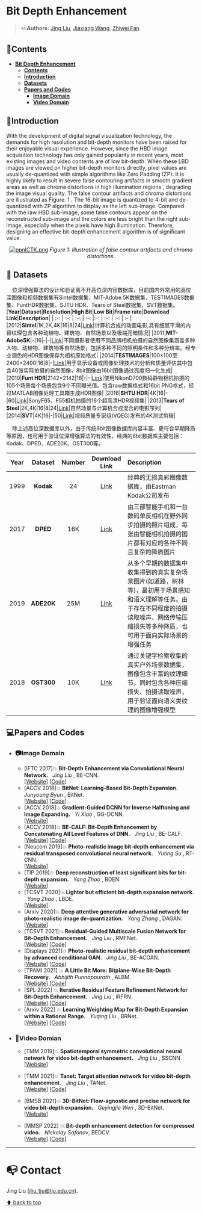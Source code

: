 # Bit Depth Enhancement <a name="headin"></a>

> :pencil2:**Authors:**
> [Jing Liu](https://github.com/TJUMMG), [Jiaxiang Wang](https://github.com/DumbFox123), [Zhiwei Fan](https://github.com/DumbFox123).

## :bookmark:Contents
- **[Bit Depth Enhancement <a name="headin"></a>](#bit-deep-enhancement-)**	
	- **[Contents](#contents)**	
	- **[Introduction](#introduction)**
	- **[Datasets](#datasets)**
	- **[Papers and Codes](#papers-and-codes)**
		- **[Image Domain](#image-domain)**
		- **[Video Domain](#video-domian)**

## :blue_book:Introduction

  With the development of digital signal visualization technology, the demands for high resolution and bit-depth monitors have been raised for their enjoyable visual experience. However, since the HBD image acquisition technology has only gained popularity in recent years, most existing images and video contents are of low bit-depth. When these LBD images are viewed on higher bit-depth monitors directly, pixel values are usually de-quantized with simple algorithms like Zero Padding (ZP). It is highly likely to result in severe false contouring artifacts in smooth gradient areas as well as chroma distortions in high illumination regions , degrading the image visual quality. The false contour artifacts and chroma distortions are illustrated as Figure. 1 . The 16-bit image is quantized to 4-bit and de-quantized with ZP algorithm to display as the left sub-image. Compared with the raw HBD sub-image, some false contours appear on the reconstructed sub-image and the colors are less bright than the right sub-image, especially when the pixels have high illumination. Therefore, designing an effective bit-depth enhancement algorithm is of significant value.


<p align="center">
    <a href="https://imgse.com/i/ppnlCTK"><img src="https://s1.ax1x.com/2023/03/09/ppnlCTK.png" alt="ppnlCTK.png" border="0" /></a>
    <em> 
    Figure 1: Illustration of false contour artifacts and chroma distortions.
    </em>
</p>




## :file_folder: Datasets

&nbsp; &nbsp; 位深增强算法的设计和验证离不开高位深内容数据库，目前国内外常用的高位深图像和视频数据集有Sintel数据集、MIT-Adobe 5K数据集、TESTIMAGES数据集、FuntHDR数据集、SJTU HDR、Tears of Steel数据集、SVT数据集。
   |**Year**|**Dataset**|**Resolution**|**High Bit**|**Low Bit**|**Frame rate**|**Download Link**|**Description**|
   | :-: | :-: | :-: | :-: |:-: | :-: | :-: | :- |
   |2012|**Sintel**|1K,2K,4K|16|8|24|[Link](http://sintel.is.tue.mpg.de/downloads)|计算机合成的动画电影,具有细腻平滑的内容纹理包含各种动植物、建筑物、自然场景以及极端亮暗情况|
   |2011|**MIT-Adobe5K**|-|16|-|-|[Link](https://data.csail.mit.edu/graphics/fivek/)|不同摄影者使用不同品牌相机拍摄的自然图像集涵盖多种人物、动植物、建筑物等自然场景，包括多种不同的照明条件和多种分辨率。经专业调色的HDR图像保存为相机原始格式|
   |2014|**TESTIMAGES**|100×100至2400×2400|16|8|-|[Link](https://sourceforge.net/projects/testimages/files/)|用于显示设备或图像处理技术的分析和质量评估其中包含40张实际拍摄的自然图像，8bit图像由16bit图像通过亮度归一化生成|
   |2010|**Funt HDR**|2142×2142|16|-|-|[Link](https://www2.cs.sfu.ca/~colour/data/funt_hdr/#DESCRIPTION)|使用NikonD700数码静物相机拍摄的105个场景每个场景包含9个不同曝光值。包含raw数据格式和16bit PNG格式，经过MATLAB图像处理工具箱生成HDR图像|
   |2016|**SHTU HDR**|4K|16|-|60|[Link](https://medialab.sjtu.edu.cn/post/16-01-01-sjtu-hdr-video-sequences/)|SonyF65、F55相机拍摄的16个超高清HDR视频集|
   |2013|**Tears of Steel**|2K,4K|16|8|24|[Link](https://mango.blender.org/download/)|自然场景与计算机合成混合的电影序列|
   |2014|**SVT**|4K|16|-|50|[Link](https://tc11.cvc.uab.es/datasets/SVT_1)|视频质量专家组(VQEG)发布的4K测试剪辑|

&nbsp; &nbsp; 除上述高位深数据库以外，由于传统8bit图像数据库内容丰富、更符合早期降质等原因，也可用于验证位深增强算法的有效性，经典的8bit数据库主要包括：Kodak、DPED、ADE20K、OST300等。

|**Year**|**Dataset**|**Number**|**Download Link**|**Description**|
| :-: | :-: | :-: | :-: | :- |
|1999|**Kodak**|24|[Link](https://r0k.us/graphics/kodak/)|经典的无损真彩图像数据库，由Eastman Kodak公司发布|
|2017|**DPED**|16K|[Link](https://people.ee.ethz.ch/~ihnatova/)|由三部智能手机和一台数码单反相机在野外同步拍摄的照片组成，每张由智能相机拍摄的图片都有对应的各种不同且复杂的降质图片|
|2019|**ADE20K**|25M|[Link](https://groups.csail.mit.edu/vision/datasets/ADE20K/)|从多个早期的数据集中收集得到的真实复杂场景图片(如道路，树林等)，最初用于场景感知和语义理解等任务。由于存在不同程度的拍摄读取噪声、网络传输压缩损失等多种降质，也可用于面向实际场景的增强任务|
|2018|**OST300**|10K|[Link](http://mmlab.ie.cuhk.edu.hk/projects/SFTGAN/)|通过关键字检索收集的真实户外场景数据集，图像包含丰富的纹理细节，同时包含各种压缩损失、拍摄读取噪声，用于验证面向语义类纹理的图像增强模型|


## :computer:Papers and Codes

- ### :camera:Image Domain

   - [IFTC 2017]:boom: **Bit-Depth Enhancement via Convolutional Neural Network.** &nbsp; *Jing Liu* , BE-CNN.\
   [[Website](https://link.springer.com/chapter/10.1007/978-981-10-8108-8_24)] [[Code](https://github.com/TJUMMG/BE-CNN)] 
   - [ACCV 2018]:boom: **BitNet: Learning-Based Bit-Depth Expansion.** &nbsp; *Junyoung Byun* , BitNet.\
   [[Website](https://link.springer.com/chapter/10.1007/978-3-030-20890-5_5)] [[Code](https://github.com/kamkyu94/BitNet)] 
   - [ACCV 2018]:boom: **Gradient-Guided DCNN for Inverse Halftoning and Image Expanding.** &nbsp; *Yi Xiao* , GG-DCNN.\
   [[Website](https://link.springer.com/chapter/10.1007/978-3-030-20870-7_13)]
   - [ACCV 2018]:boom: **BE-CALF: Bit-Depth Enhancement by Concatenating All Level Features of DNN.** &nbsp; *Jing Liu* , BE-CALF.\
   [[Website](https://ieeexplore.ieee.org/document/8713480)] [[Code](https://github.com/TJUMMG/BE-CALF)] 
   - [Neucom 2019]:boom: **Photo-realistic image bit-depth enhancement via residual transposed convolutional neural network.** &nbsp; *Yuting Su* , RT-CNN.\
   [[Website](https://www.sciencedirect.com/science/article/pii/S0925231219305272)] 
   - [TIP 2019]:boom: **Deep reconstruction of least significant bits for bit-depth expansion.** &nbsp; *Yang Zhao* , BDEN.\
   [[Website](https://ieeexplore.ieee.org/document/8603810)] 
   - [TCSVT 2020]:boom: **Lighter but efficient bit-depth expansion network.** &nbsp; *Yang Zhao* , LBDE.\
   [[Website](https://ieeexplore.ieee.org/document/9044324)] 
   - [Arxiv 2020]:boom: **Deep attentive generative adversarial network for photo-realistic image de-quantization.** &nbsp; *Yang Zhang* , DAGAN.\
   [[Website](https://arxiv.org/ftp/arxiv/papers/2004/2004.03150.pdf)] 
   - [TCSVT 2021]:boom: **Residual-Guided Multiscale Fusion Network for Bit-Depth Enhancement.** &nbsp; *Jing Liu* , RMFNet.\
   [[Website](https://ieeexplore.ieee.org/document/9491068)] [[Code](https://github.com/TJUMMG/RMFNet)] 
   - [Displays 2021]:boom: **Photo-realistic residual bit-depth enhancement by advanced conditional GAN.** &nbsp; *Jing Liu* , BE-ACGAN.\
   [[Website](https://www.sciencedirect.com/science/article/pii/S0141938221000512)] [[Code](https://github.com/TJUMMG/BE-ACGAN)] 
   - [TPAMI 2021] :boom: **A Little Bit More: Bitplane-Wise Bit-Depth Recovery.** &nbsp; *Abhijith Punnappurath* , ALBM.\
   [[Website](https://blog.alexalemi.com/diffusion.html)] [[Code](https://colab.research.google.com/github/google-research/vdm/blob/main/colab/SimpleDiffusionColab.ipynb)] 
   - [SPL 2022] :boom: **Iterative Residual Feature Refinement Network for Bit-Depth Enhancement.** &nbsp; *Jing Liu* , IRFRN.\
   [[Website](https://ieeexplore.ieee.org/abstract/document/9787714)] [[Code](https://github.com/TJUMMG/IRFRN)]    
   - [Arxiv 2022] :boom: **Learning Weighting Map for Bit-Depth Expansion within a Rational Range.** &nbsp; *Yuqing Liu* , BRNet.\
   [[Website](https://arxiv.org/abs/2204.12039)] [[Code](https://github.com/yuqing-liu-dut/bit-depth-expansion)] 


- ### :movie_camera:Video Domian

   - [TMM 2019]:boom: **Spatiotemporal symmetric convolutional neural network for video bit-depth enhancement.** &nbsp; *Jing Liu* , SSCNN\
[[Website](https://ieeexplore.ieee.org/document/8636159)] 

   - [TMM 2021]:boom: **Tanet: Target attention network for video bit-depth enhancement.** &nbsp; *Jing Liu* , TANet.\
[[Website](https://ieeexplore.ieee.org/abstract/document/9547837)] [[Code](https://colab.research.google.com/github/google-research/vdm/blob/main/colab/SimpleDiffusionColab.ipynb)] 

   - [BMSB 2021]:boom: **3D-BitNet: Flow-agnostic and precise network for video bit-depth expansion.** &nbsp; *Geyingjie Wen* , 3D-BitNet.\
[[Website](https://ieeexplore.ieee.org/document/9547086)]

   - [MMSP 2022] :boom: **Bit-depth enhancement detection for compressed video.** &nbsp; *Nickolay Safonov*, BEDCV.\
[[Website](https://arxiv.org/abs/2211.04799v1)] [[Code](https://colab.research.google.com/github/google-research/vdm/blob/main/colab/SimpleDiffusionColab.ipynb)] 

---

# :mailbox_with_no_mail: Contact

 Jing Liu (jliu_tju@tju.edu.cn).

[⬆ back to top](#headin)
